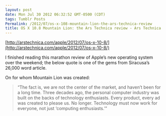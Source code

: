 ```yaml
---
layout: post
date: Mon Jul 30 2012 06:32:52 GMT-0500 (CDT)
tags: Tumblr Posts
Permalink: /2012/07/os-x-108-mountain-lion-the-ars-technica-review
title: OS X 10.8 Mountain Lion: the Ars Technica review - Ars Technica
---
```


[http://arstechnica.com/apple/2012/07/os-x-10-8/](http://arstechnica.com/apple/2012/07/os-x-10-8/)

I finished reading this marathon review of Apple’s new operating system over the weekend; the below quote is one of the gems from Siracusa’s 26,000 word article.

On for whom Mountain Lion was created:

> “The fact is, we are not the center of the market, and haven’t been for a long time. Three decades ago, the personal computer industry was built on the backs of technology enthusiasts. Every product, every ad was created to please us. No longer. Technology must now work for everyone, not just ‘computing enthusiasts.’”
